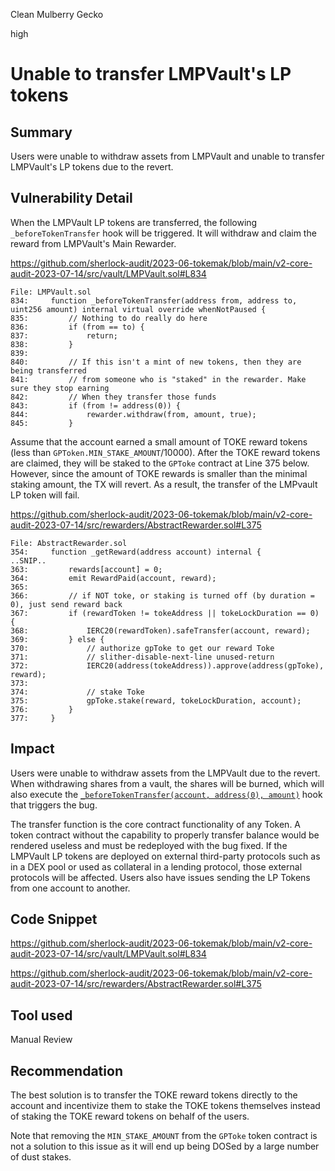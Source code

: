 Clean Mulberry Gecko

high

# Unable to transfer LMPVault's LP tokens
## Summary

Users were unable to withdraw assets from LMPVault and unable to transfer LMPVault's LP tokens due to the revert.

## Vulnerability Detail

When the LMPVault LP tokens are transferred, the following `_beforeTokenTransfer` hook will be triggered. It will withdraw and claim the reward from LMPVault's Main Rewarder.

https://github.com/sherlock-audit/2023-06-tokemak/blob/main/v2-core-audit-2023-07-14/src/vault/LMPVault.sol#L834

```solidity
File: LMPVault.sol
834:     function _beforeTokenTransfer(address from, address to, uint256 amount) internal virtual override whenNotPaused {
835:         // Nothing to do really do here
836:         if (from == to) {
837:             return;
838:         }
839: 
840:         // If this isn't a mint of new tokens, then they are being transferred
841:         // from someone who is "staked" in the rewarder. Make sure they stop earning
842:         // When they transfer those funds
843:         if (from != address(0)) {
844:             rewarder.withdraw(from, amount, true);
845:         }
```

Assume that the account earned a small amount of TOKE reward tokens (less than `GPToken.MIN_STAKE_AMOUNT`/10000). After the TOKE reward tokens are claimed, they will be staked to the `GPToke` contract at Line 375 below. However, since the amount of TOKE rewards is smaller than the minimal staking amount, the TX will revert. As a result, the transfer of the LMPvault LP token will fail.

https://github.com/sherlock-audit/2023-06-tokemak/blob/main/v2-core-audit-2023-07-14/src/rewarders/AbstractRewarder.sol#L375

```solidity
File: AbstractRewarder.sol
354:     function _getReward(address account) internal {
..SNIP..
363:         rewards[account] = 0;
364:         emit RewardPaid(account, reward);
365: 
366:         // if NOT toke, or staking is turned off (by duration = 0), just send reward back
367:         if (rewardToken != tokeAddress || tokeLockDuration == 0) {
368:             IERC20(rewardToken).safeTransfer(account, reward);
369:         } else {
370:             // authorize gpToke to get our reward Toke
371:             // slither-disable-next-line unused-return
372:             IERC20(address(tokeAddress)).approve(address(gpToke), reward);
373: 
374:             // stake Toke
375:             gpToke.stake(reward, tokeLockDuration, account);
376:         }
377:     }
```

## Impact

Users were unable to withdraw assets from the LMPVault due to the revert. When withdrawing shares from a vault, the shares will be burned, which will also execute the [`_beforeTokenTransfer(account, address(0), amount)`](https://github.com/OpenZeppelin/openzeppelin-contracts/blob/0457042d93d9dfd760dbaa06a4d2f1216fdbe297/contracts/token/ERC20/ERC20.sol#L288) hook that triggers the bug.

The transfer function is the core contract functionality of any Token. A token contract without the capability to properly transfer balance would be rendered useless and must be redeployed with the bug fixed. If the LMPVault LP tokens are deployed on external third-party protocols such as in a DEX pool or used as collateral in a lending protocol, those external protocols will be affected. Users also have issues sending the LP Tokens from one account to another.

## Code Snippet

https://github.com/sherlock-audit/2023-06-tokemak/blob/main/v2-core-audit-2023-07-14/src/vault/LMPVault.sol#L834

https://github.com/sherlock-audit/2023-06-tokemak/blob/main/v2-core-audit-2023-07-14/src/rewarders/AbstractRewarder.sol#L375

## Tool used

Manual Review

## Recommendation

The best solution is to transfer the TOKE reward tokens directly to the account and incentivize them to stake the TOKE tokens themselves instead of staking the TOKE reward tokens on behalf of the users.

Note that removing the `MIN_STAKE_AMOUNT` from the `GPToke` token contract is not a solution to this issue as it will end up being DOSed by a large number of dust stakes.